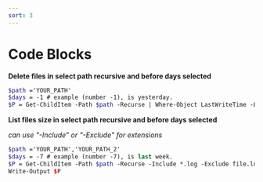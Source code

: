 ```yaml
---
sort: 3
---
```


# Code Blocks

**Delete files in select path recursive and before days selected**

```scss
$path ='YOUR_PATH'
$days = -1 # example (number -1), is yesterday.
$P = Get-ChildItem -Path $path -Recurse | Where-Object LastWriteTime -LT (Get-Date).AddDays($days) | Remove-Item -Recurse -Force

```


**List files size in select path recursive and before days selected**

*can use "-Include" or "-Exclude" for extensions*

```scss
$path ='YOUR_PATH','YOUR_PATH_2'
$days = -7 # example (number -7), is last week. 
$P = Get-ChildItem -Path $path -Recurse -Include *.log -Exclude file.log | Where-Object LastWriteTime -LT (Get-Date).AddDays($days) |  Select-Object @{n="Name";e={($_.Name)}},@{n='Size (MB)';e={"{0:n2}" -f ($_.length/1mb)}},@{n="Path";e={($_.FullName)}}
Write-Output $P 

```